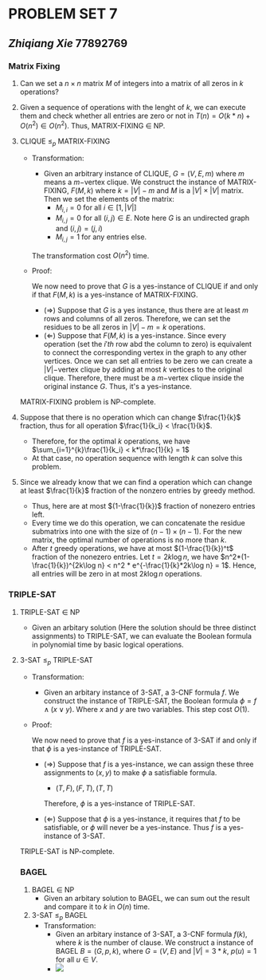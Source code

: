 # PROBLEM SET 7

## _Zhiqiang Xie_ 77892769

### Matrix Fixing

1. Can we set a $n\times n$ matrix $M$ of integers into a matrix of all zeros in $k$ operations?

2. Given a sequence of operations with the lenght of $k$, we can execute them and check whether all entries are zero or not in $T(n) = O(k*n) + O(n^2) \in O(n^2)$. Thus, MATRIX-FIXING $\in$ NP.

3. CLIQUE $\leq_p$ MATRIX-FIXING

   - Transformation:

     - Given an arbitrary instance of CLIQUE, $G = (V, E,m)$ where $m$ means a $m-$vertex clique. We construct the instance of MATRIX-FIXING, $F(M,k)$ where $k = |V| - m$ and $M$ is a $|V|\times |V|$ matrix. Then we set the elements of the matrix:
       - $M_{i,i} = 0$ for all $i \in [1, |V|]$
       - $M_{i,j} = 0$ for all $(i,j) \in E$. Note here $G$ is an undirected graph and $(i,j) = (j,i)$
       - $M_{i,j} = 1$ for any entries else.

     The transformation cost $O(n^2)$ time.

   - Proof:

     We now need to prove that $G$ is a yes-instance of CLIQUE if and only if that $F(M,k)$ is a yes-instance of MATRIX-FIXING.

     - $(\Rightarrow)$ Suppose that $G$ is a yes instance, thus there are at least $m$ rows and columns of all zeros. Therefore, we can set the residues to be all zeros in $|V| - m = k$ operations.
     - $(\Leftarrow)$ Suppose that $F(M,k)$ is a yes-instance. Since every operation (set the $i'th$ row abd the column to zero) is equivalent to connect the corresponding vertex in the graph to any other vertices. Once we can set all entries to be zero we can create a $|V|-$vertex clique by adding at most $k$ vertices to the original clique. Therefore, there must be a $m-$vertex clique inside the original instance $G$. Thus, it's a yes-instance.

   MATRIX-FIXING problem is NP-complete.

4. Suppose that there is no operation which can change $\frac{1}{k}$ fraction, thus for all operation $\frac{1}{k_i} < \frac{1}{k}$.

   - Therefore, for the optimal $k$ operations, we have $\sum_{i=1}^{k}\frac{1}{k_i} < k*\frac{1}{k} = 1$
   - At that case, no operation sequence with length $k$ can solve this problem.

5. Since we already know that we can find a operation which can change at least $\frac{1}{k}$ fraction of the nonzero entries by greedy method. 

   - Thus, here are at most $(1-\frac{1}{k})$ fraction of nonezero entries left.
   - Every time we do this operation, we can concatenate the residue submatrixs into one with the size of $(n-1)\times(n-1)$. For the new matrix, the optimal number of operations is no more than $k$.
   - After $t$ greedy operations, we have at most $(1-\frac{1}{k})^t$ fraction of the nonezero entries. Let $t = 2k\log n$, we have $n^2*(1-\frac{1}{k})^{2k\log n} < n^2 * e^{-\frac{1}{k}*2k\log n} = 1$. Hence, all entries will be zero in at most $2k\log n$ operations.

### TRIPLE-SAT

1. TRIPLE-SAT $\in$ NP

   - Given an arbitary solution (Here the solution should be three distinct assignments) to TRIPLE-SAT, we can evaluate the Boolean formula in polynomial time by basic logical operations. 

2. 3-SAT $\leq_p$ TRIPLE-SAT

   - Transformation:

     - Given an arbitary instance of 3-SAT, a 3-CNF formula $f$. We construct the instance of TRIPLE-SAT, the Boolean formula $\phi = f\wedge(x\vee y)$. Where $x$ and $y$ are two variables. This step cost $O(1)$.

   - Proof:

     We now need to prove that $f$ is a yes-instance of 3-SAT if and only if that $\phi$ is a yes-instance of TRIPLE-SAT.

     - $(\Rightarrow)$ Suppose that $f$ is a yes-instance, we can assign these three assignments to $(x,y)$ to make $\phi$ a satisfiable formula.

       - $(T,F), (F,T),(T,T)$

       Therefore, $\phi$ is a yes-instance of TRIPLE-SAT.

     - $(\Leftarrow)$ Suppose that $\phi$ is a yes-instance, it requires that $f$ to be satisfiable, or $\phi$ will never be a yes-instance. Thus $f$ is a yes-instance of 3-SAT.

   TRIPLE-SAT is NP-complete.

   ### BAGEL

   1. BAGEL $\in$ NP
      - Given an arbitary solution to BAGEL, we can sum out the result and compare it to $k$ in $O(n)$ time.
   2. 3-SAT $\leq_p$  BAGEL
      - Transformation:
        - Given an arbitary instance of 3-SAT, a 3-CNF formula $f(k)$, where $k$ is the number of clause. We construct a instance of BAGEL $B = (G,p,k)$, where $G = (V,E)$ and $|V| = 3*k$, $p(u) = 1$ for all $u\in V$.
        - ![](../material)